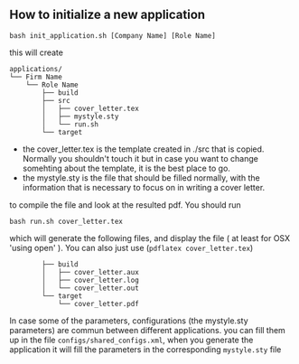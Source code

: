 ## How to initialize a new application

```
bash init_application.sh [Company Name] [Role Name]
```
this will create 

```
applications/
└── Firm Name  
    └── Role Name  
        ├── build
        ├── src
        │   ├── cover_letter.tex
        │   ├── mystyle.sty 
        │   └── run.sh
        └── target
``` 

- the cover_letter.tex is the template created in ./src that is copied. Normally you shouldn't touch it but in case you want to change somehting about the template, it is the best place to go.  
- the mystyle.sty is the file that should be filled normally, with the information that is necessary to focus on in writing a cover letter.  

to compile the file and look at the resulted pdf. You should run 
``` 
bash run.sh cover_letter.tex
```
which will generate the following files, and display the file ( at least for OSX 'using open' ). You can also just use (`pdflatex cover_letter.tex`)  
```
        ├── build
        │   ├── cover_letter.aux
        │   ├── cover_letter.log
        │   └── cover_letter.out
        └── target
            └── cover_letter.pdf
```


In case some of the parameters, configurations (the mystyle.sty parameters) are commun between different applications. you can fill them up in the file `configs/shared_configs.xml`, when you generate the application it will fill the parameters in the corresponding `mystyle.sty` file
